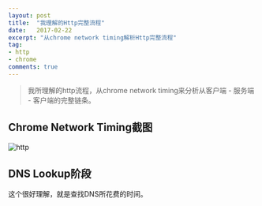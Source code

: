 ```yaml
---
layout: post
title:  "我理解的Http完整流程"
date:   2017-02-22
excerpt: "从chrome network timing解析Http完整流程"
tag:
- http
- chrome
comments: true
---
```


> 我所理解的http流程，从chrome network timing来分析从客户端 - 服务端 - 客户端的完整链条。

## Chrome Network Timing截图
![http](http://ojt8gkzcy.bkt.clouddn.com/image/png/timing.png)

## DNS Lookup阶段

这个很好理解，就是查找DNS所花费的时间。
